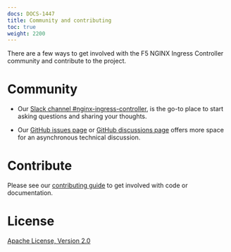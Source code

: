 ```yaml
---
docs: DOCS-1447
title: Community and contributing
toc: true
weight: 2200
---
```


There are a few ways to get involved with the F5 NGINX Ingress Controller community and contribute to the project.

# Community

- Our [Slack channel #nginx-ingress-controller](https://nginxcommunity.slack.com/channels/nginx-ingress-controller), is the go-to place to start asking questions and sharing your thoughts.

- Our [GitHub issues page](https://github.com/nginxinc/kubernetes-ingress/issues) or [GitHub discussions page](https://github.com/nginxinc/kubernetes-ingress/discussions) offers more space for an asynchronous technical discussion.

# Contribute

Please see our [contributing guide](https://github.com/nginxinc/kubernetes-ingress/blob/main/CONTRIBUTING.md) to get involved with code or documentation.

# License

[Apache License, Version 2.0](https://github.com/nginxinc/kubernetes-ingress/blob/main/LICENSE)
